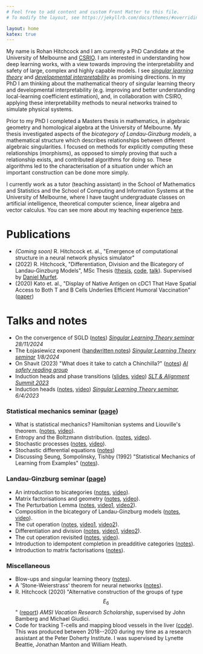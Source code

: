 ```yaml
---
# Feel free to add content and custom Front Matter to this file.
# To modify the layout, see https://jekyllrb.com/docs/themes/#overriding-theme-defaults

layout: home
katex: true
---
```


My name is Rohan Hitchcock and I am currently a PhD Candidate at the University 
of Melbourne and [CSRIO](https://www.csiro.au). I am interested in understanding 
how deep learning works, with a view towards improving the interpretability 
and safety of large, complex and highly capable models. I see
*[singular learning theory](https://metauni.org/slt/)* and 
*[developmental interpretability](https://devinterp.com/)* as promising directions.
In my PhD I am 
thinking about the mathematical theory of singular learning theory and developmental 
interpretability (e.g. improving and better understanding local-learning coefficient estimation), 
and, in collaboration with CSIRO, applying these interpretability methods to neural networks trained 
to simulate physical systems.

Prior to my PhD I completed a Masters thesis in mathematics, in algebraic geometry and homological 
algebra at the University of Melbourne. My thesis investigated aspects of 
the *bicategory of Landau-Ginzburg models*, a mathematical structure which 
describes relationships between different algebraic singularities. I focused on 
methods for explicitly computing these relationships (morphisms), as opposed to 
simply proving that such a relationship exists, and contributed algorithms for 
doing so. These algorithms led to the characterisation of a situation under which 
an important construction can be done more simply. 

I currently work as a tutor (teaching assistant) in the School of Mathematics and 
Statistics and the School of Computing and Information Systems at the University of 
Melbourne, where I have taught
undergraduate classes on artificial intelligence, theoretical computer science, 
linear algebra and vector calculus. You can see more about my teaching experience 
[here](teaching). 

# Publications 
- *(Coming soon)* R. Hitchcock et. al., "Emergence of computational structure in a neural network physics simulator"
- (2022) R. Hitchcock, "Differentiation, Division and the Bicategory of Landau-Ginzburg Models", MSc Thesis ([thesis](msc-thesis), [code](https://github.com/rohan-hitchcock/msc-thesis-examples), [talk](https://www.youtube.com/watch?v=386z_oBmR3w)). Supervised by [Daniel Murfet](http://therisingsea.org).
- (2020) Kato et. al., "Display of Native Antigen on cDC1 That Have Spatial Access to Both T and B Cells Underlies Efficient Humoral Vaccination" ([paper](https://doi.org/10.4049/jimmunol.2000549))

# Talks and notes

- On the convergence of SGLD ([notes](notes/sgld-convergence.pdf)) *[Singular Learning Theory seminar](https://metauni.org/slt/) 28/11/2024*
- The Łojasiewicz exponent ([handwritten notes](notes/lojasiewicz-exponent.pdf)) *[Singular Learning Theory seminar](https://metauni.org/slt/) 1/8/2024*
- On Shavit (2023) "What does it take to catch a Chinchilla?" ([notes](notes/2023-10-19-ai-safety-seminar)) *[AI safety reading group](https://metauni.org/ai-safety/)*
- Induction heads and phase transitions ([slides](notes/2023-6-slt-alignment-talk-mech-interp.pdf), [video](https://www.youtube.com/watch?v=0Dwimu1q5yk)) *[SLT & Alignment Summit 2023](https://timaeus.co/events/2023-q2-berkeley-conference)*
- Induction heads ([notes](notes/2023-4-6-slt-seminar-induction-heads), [video](https://youtu.be/eCQWIla-TSY)) *[Singular Learning Theory seminar](https://metauni.org/slt/), 6/4/2023*

### Statistical mechanics seminar ([page](stat-mech))
- What is statistical mechanics? Hamiltonian systems and Liouville's theorem. ([notes](/stat-mech/intro.pdf), [video](https://youtu.be/D2Lyxkf5gIM)).
- Entropy and the Boltzmann distribution. ([notes](/stat-mech/entropy-and-boltzmann.pdf), [video](https://youtu.be/DwyIcfzT8e8)).
- Stochastic processes ([notes](/stat-mech/stochastic-processes.pdf), [video](https://youtu.be/sa4y1G4VHyQ)).
- Stochastic differential equations ([notes](/stat-mech/stochastic-integration-and-sdes.pdf))
- Discussing Seung, Sompolinsky, Tishby (1992) "Statistical Mechanics of Learning from Examples" ([notes](/stat-mech/statistical-mechanics-of-learning-from-examples-notes.pdf)).

### Landau-Ginzburg seminar ([page](https://metauni.org/lg))
- An introduction to bicategories ([notes](notes/bicategories.pdf), [video](https://www.youtube.com/watch?v=K6W_3tMz0qA)).
- Matrix factorisations and geometry ([notes](notes/matrix-factorisations-geometry.pdf), [video](https://www.youtube.com/watch?v=Wa_kQs0PGKY)).
- The Perturbation Lemma ([notes](notes/pertubation-lemma.pdf), [video1](https://www.youtube.com/watch?v=-gWUA5tCgc4), [video2](https://www.youtube.com/watch?v=n_jlHU0FuwA)).
- Composition in the bicategory of Landau-Ginzburg models ([notes](notes/composition-in-LG.pdf), [video](https://www.youtube.com/watch?v=MZhsDkBHPmY)).
- The cut operation ([notes](notes/cut-operation.pdf), [video1](https://www.youtube.com/watch?v=zbAYN4MsEVA), [video2](https://www.youtube.com/watch?v=e1c5HosIs_g)).
- Differentiation and division ([notes](notes/differentiation-and-division.pdf), [video1](https://www.youtube.com/watch?v=tiYctrHB-b4), [video2](https://www.youtube.com/watch?v=0dweO2-4ME8)).
- The cut operation revisited ([notes](notes/cut-operation-2.pdf), [video](https://www.youtube.com/watch?v=M8c3n2-didI)).
- Introduction to idempotent completion in preadditive categories ([notes](notes/idempotents.pdf)).
- Introduction to matrix factorisations ([notes](notes/matrix-factorisations-ses.pdf)). 

### Miscellaneous
- Blow-ups and singular learning theory ([notes](notes/blowups.pdf)).
- A 'Stone-Weierstrass' theorem for neural networks ([notes](notes/nn-approximation.pdf)).
- R. Hitchcock (2020) "Alternative construction of the groups of type $$E_6$$" ([report](notes/amsi-vrs-report.pdf)) *AMSI Vacation Research Scholarship*, supervised by John Bamberg and Michael Giudici. 
- Code for tracking T-cells and mapping blood vessels in the liver ([code](https://github.com/rohan-hitchcock/tcells-portfolio)). This was produced between 2018--2020 during my time as a research assistant at the Peter Doherty Institute. I was supervised by Lynette Beattie, 
Jonathan Manton and William Heath. 
